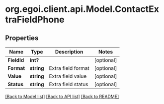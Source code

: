 # org.egoi.client.api.Model.ContactExtraFieldPhone
## Properties

Name | Type | Description | Notes
------------ | ------------- | ------------- | -------------
**FieldId** | **int?** |  | [optional] 
**Format** | **string** | Extra field format | [optional] 
**Value** | **string** | Extra field value | [optional] 
**Status** | **string** | Extra field status | [optional] 

[[Back to Model list]](../README.md#documentation-for-models) [[Back to API list]](../README.md#documentation-for-api-endpoints) [[Back to README]](../README.md)

